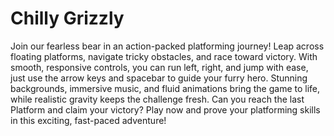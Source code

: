 # Chilly Grizzly
Join our fearless bear in an action-packed platforming journey! Leap across floating platforms, navigate tricky obstacles, and race toward victory. With smooth, responsive controls, you can run left, right, and jump with ease, just use the arrow keys and spacebar to guide your furry hero. 
Stunning backgrounds, immersive music, and fluid animations bring the game to life, while realistic gravity keeps the challenge fresh. Can you reach the last Platform and claim your victory? Play now and prove your platforming skills in this exciting, fast-paced adventure!
